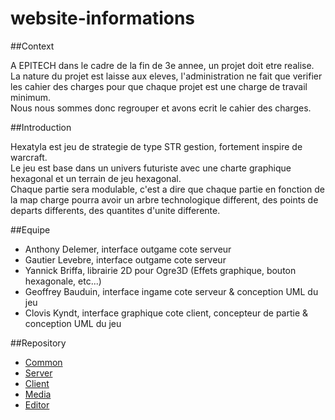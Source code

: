 website-informations
====================

##Context

A EPITECH dans le cadre de la fin de 3e annee, un projet doit etre realise. La nature du projet est laisse aux eleves, l'administration ne fait que verifier les cahier des charges pour que chaque projet est une charge de travail minimum.    
Nous nous sommes donc regrouper et avons ecrit le cahier des charges.    

##Introduction

Hexatyla est jeu de strategie de type STR gestion, fortement inspire de warcraft.   
Le jeu est base dans un univers futuriste avec une charte graphique hexagonal et un terrain de jeu hexagonal.   
Chaque partie sera modulable, c'est a dire que chaque partie en fonction de la map charge pourra avoir un arbre technologique different, des points de departs differents, des quantites d'unite differente.

##Equipe

- Anthony Delemer, interface outgame cote serveur
- Gautier Levebre, interface outgame cote serveur
- Yannick Briffa, librairie 2D pour Ogre3D (Effets graphique, bouton hexagonale, etc...)
- Geoffrey Bauduin, interface ingame cote serveur & conception UML du jeu
- Clovis Kyndt, interface graphique cote client, concepteur de partie & conception UML du jeu

##Repository

- [Common](https://github.com/Hexatyla/Common)
- [Server](https://github.com/Hexatyla/Server)
- [Client](https://github.com/Hexatyla/Client)
- [Media](https://github.com/Hexatyla/medias)
- [Editor](https://github.com/Hexatyla/Editor)
